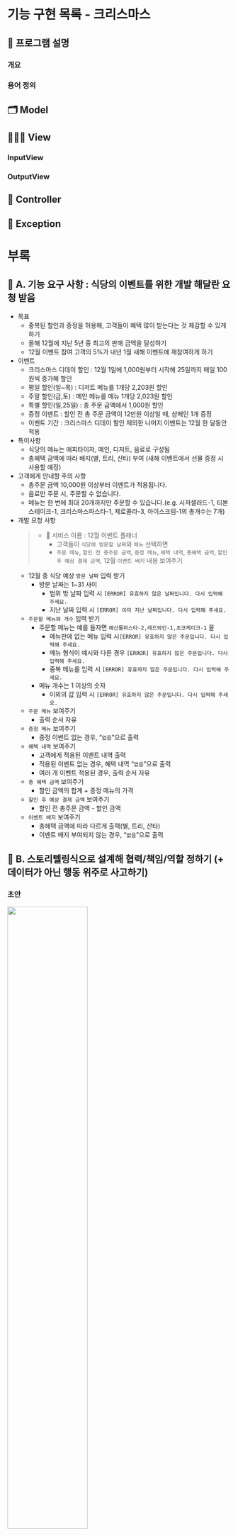 # 기능 구현 목록 - 크리스마스
## 📘 프로그램 설명
### 개요

### 용어 정의

## 🗂️ Model

## 👩🏻‍💻 View

### InputView

### OutputView

## 📡 Controller


## 🔑 Exception

# 부록
## 🚀 A. 기능 요구 사항 : 식당의 이벤트를 위한 개발 해달란 요청 받음
- 목표
    - 중복된 할인과 증정을 허용해, 고객들이 혜택 많이 받는다는 것 체감할 수 있게 하기
    - 올해 12월에 지난 5년 중 최고의 판매 금액을 달성하기
    - 12월 이벤트 참여 고객의 5%가 내년 1월 새해 이벤트에 재참여하게 하기
- 이벤트
    - 크리스마스 디데이 할인 : 12월 1일에 1,000원부터 시작해 25일까지 매일 100원씩 증가해 할인
    - 평일 할인(일~목) : 디저트 메뉴를 1개당 2,203원 할인
    - 주말 할인(금,토) : 메인 메뉴를 메뉴 1개당 2,023원 할인
    - 특별 할인(일,25일) : 총 주문 금액에서 1,000원 할인
    - 증정 이벤트 : 할인 전 총 주문 금액이 12만원 이상일 때, 샴페인 1개 증정
    - 이벤트 기간 : 크리스마스 디데이 할인 제외한 나머지 이벤트는 12월 한 달동안 적용
- 특이사항
    - 식당의 메뉴는 에피타이저, 메인, 디저트, 음료로 구성됨
    - 총혜택 금액에 따라 배지(별, 트리, 산타) 부여 (새해 이벤트에서 선물 증정 시 사용할 예정)
- 고객에게 안내할 주의 사항
    - 총주문 금액 10,000원 이상부터 이벤트가 적용됩니다.
    - 음료만 주문 시, 주문할 수 없습니다.
    - 메뉴는 한 번에 최대 20개까지만 주문할 수 있습니다.(e.g. 시저샐러드-1, 티본스테이크-1, 크리스마스파스타-1, 제로콜라-3, 아이스크림-1의 총개수는 7개)
- 개발 요청 사항
    > - 🚀 서비스 이름 : 12월 이벤트 플래너
    >    - 고객들이 `식당에 방문할 날짜`와 `메뉴` 선택하면
    >    - `주문 메뉴`, `할인 전 총주문 금액`, `증정 메뉴`, `헤택 내역`, `총혜택 금액`, `할인 후 예상 결제 금액`, 12월 `이벤트 배지` 내용 보여주기
    - 12월 중 식당 예상 `방문 날짜` 입력 받기
        - 방문 날짜는 1~31 사이
            - 범위 밖 날짜 입력 시 `[ERROR] 유효하지 않은 날짜입니다. 다시 입력해 주세요.`
            - 지난 날짜 입력 시 `[ERROR] 이미 지난 날짜입니다. 다시 입력해 주세요.`
    - `주문할 메뉴와 개수` 입력 받기
        - 주문할 메뉴는 예를 들자면 `해산물파스타-2,레드와인-1,초코케이크-1` 꼴
            - 메뉴판에 없는 메뉴 입력 시`[ERROR] 유효하지 않은 주문입니다. 다시 입력해 주세요.`
            - 메뉴 형식이 예시와 다른 경우 `[ERROR] 유효하지 않은 주문입니다. 다시 입력해 주세요.`
            - 중복 메뉴를 입력 시 `[ERROR] 유효하지 않은 주문입니다. 다시 입력해 주세요.`
        - 메뉴 개수는 1 이상의 숫자
            - 이외의 값 입력 시 `[ERROR] 유효하지 않은 주문입니다. 다시 입력해 주세요.`
    - `주문 메뉴` 보여주기
        - 출력 순서 자유
    - `증정 메뉴` 보여주기
        - 증정 이벤트 없는 경우, “`없음`”으로 출력
    - `혜택 내역` 보여주기
        - 고객에게 적용된 이벤트 내역 출력
        - 적용된 이벤트 없는 경우, 혜택 내역 “`없음`”으로 출력
        - 여러 개 이벤트 적용된 경우, 출력 순서 자유
    - `총 혜택 금액` 보여주기
        - 할인 금액의 합계 + 증정 메뉴의 가격
    - `할인 후 예상 결제 금액` 보여주기
        - 할인 전 총주문 금액 - 할인 금액
    - `이벤트 배지` 보여주기
        - 총헤택 금액에 따라 다르게 출력(별, 트리, 산타)
        - 이벤트 배지 부여되지 않는 경우, “`없음`”으로 출력

## 🚀 B. 스토리텔링식으로 설계해 협력/책임/역할 정하기 (+ 데이터가 아닌 행동 위주로 사고하기)
### 초안
<img src="draft.jpeg" width="60%" height="60%">

### 결과물
- 이야기 : 모자 장수가 이벤트 진행 중인 식당을 전화로 예약하려 함 (전제 : `백틱` 처리된 모든 물건은 의인화해 생각한다)
    - 모자 장수 집에 `모자 장수`가 있고, 전화기 너머 식당에 `콜직원`, `메뉴판`, `달력`, `이벤트 목록`, `할인 계산기`, `예약 장부`가 있음
    - `콜직원`이 `모자 장수`에게 “방문할 날짜를 말씀해주세요~”라고 물음
        - `모자 장수`가 “12월 23일 예약하고 싶어요!”라고 답함
            - `콜직원`이 `예약 장부`에게 “23일 예약 기록 시작해”라고 명령함
                - `예약 장부`가 `달력`에게 “23일에 예약 표시해줘”라고 명령함
                    - `달력`이 “응! 오늘은 20일로 아직 23일 전이라 예약 가능해! 표시해둘게”라고 답함
    - `콜직원`이 `모자 장수`에게 “주문할 메뉴와 개수를 말씀해주세요~”라고 물음
        - `모자 장수`가 “해산물파스타 2개요!” 라고 답함
            - `콜직원`이 `예약 장부`에게 “메뉴 기입해~”라고 명령함
                - `예약 장부`가 `메뉴판`에게 “전부 1개 이상이라 내가 볼 땐 괜찮아 보이는데, 너가 보기에도 주문 가능한 메뉴들이면 메뉴판에 표시해줘”라고 명령함
                    - `메뉴판`이 “응! 전부 존재하는 메뉴들이라 주문 가능해! 표시해둘게”라고 답함
    - `콜직원`이 `예약 장부`에게 “모자 장수의 예약 내역에 이벤트 적용해”라고 명령함
        - `예약 장부`가 `이벤트 계산기`에게 “12월 23일, 35,000원짜리 해산물파스타 2개에 이벤트 적용해”라고 명령함
            - `이벤트 계산기`가 `이벤트 목록`에게 “12월 23일, 35,000원짜리 해산물파스타 2개에 이벤트 적용해” 라고 명령함
                - `이벤트 목록`이 “응, 2023*2원 깍아주는 주말 할인이 들어갈거고, 증정이랑 배지는 없어” 라고 답함
            - `이벤트 계산기`가 `할인 계산기`에게 “할인 전 총 주문 금액이랑 총 혜택 금액, 할인 후 예상 결제 금액을 계산해줘”라고 명령함
                - `할인 계산기가` “할인 전 총 주문 금액은 70,000원이고, 혜택 금액은 4,046원으로, 할인 후 예상 결제 금액은 65,954원이야”라고 답함
    - `콜직원`이 `예약 장부`에게 “모자 장수의 예약 내역을 말해라”라고 명령함
        - `예약 장부`가 “주문 메뉴, 할인 전 총주문 금액, 증정 메뉴, 혜택 내역, 총혜택 금액, 할인 후 예상 결제 금액, 12월 이벤트 배지”를 답함
- 협력 : 요청과 응답
    - `모자 장수`가 `콜직원`에게 전화 걸어 예약을 요청함으로써 예약이 시작됨
    - `콜직원`이 `모자 장수`에게 방문 날짜를 말할 것을 요청함
        - `모자 장수`가 23일에 방문하고 싶다고 말함으로써 요청에 응답함
    - `콜직원`이 `예약 장부`에게 23일 예약을 생성하기 시작하라고 요청함
        - `예약 장부`가 `달력`에게 23일에 예약 표시해두라고 요청함
            - `달력`이 12월 일정에 23일 예약을 표시해둠으로써 요청에 응답함
    - `콜직원`이 `모자 장수`에게 주문할 메뉴와 개수를 말할 것을 요청함
        - `모자 장수`가 해산물 파스타 2개를 주문하겠다고 말함으로써 요청에 응답함
    - `콜직원`이 `예약 장부`에게 예약에 주문 내용을 추가하라고 요청함
        - `예약 장부`가 `메뉴판`에게 해산물 파스타 2개를 표시해두라고 요청함
            - `메뉴판`이 메뉴 목록에 해산물 파스타 2개를 표시해둠으로써 요청에 응답함
    - `콜직원`이 `예약 장부`에게 이벤트 적용할 것을 요청함
        - `예약 장부`가 `이벤트`에게 특정 예약에 대해 이벤트 적용할 것을 요청함
            - `이벤트`가 `이벤트 목록`에게 적용되는 목록 표시하고 혜택 금액 계산해 요청에 응답함
    - `콜직원`이 `예약 장부`에게 예약 내역 출력할 것을 요청함
        - `예약 장부`가 예약 내역(메뉴판, 달력, 이벤트, 고객 이름) 출력해 요청에 응답함
- 책임 : 하는 것(요청, 계산)과 아는 것
    - `콜직원`
        - 하는 것
            - `예약 장부`에게 예약 생성 요청
            - `예약 장부`에게 예약 내역에 이벤트 적용 요청
            - `예약 장부`에게 `모자 장수`의 예약 내역 출력 요청
    - `예약 장부`
        - 아는 것
            - 예약 내역(메뉴판, 달력, 이벤트, 고객 이름)
        - 하는 것
            - `달력`에 예약 날짜 표시 명령
            - `메뉴판`에 예약 메뉴 표시 명령
            - `이벤트`에 이벤트 적용 명령
            - 예약 내역 출력
    - `메뉴판`
        - 하는 것 : 주문 메뉴 표시
        - 아는 것 : 메뉴 목록
    - `달력`
        - 하는 것 : 예약 날짜 표시
        - 아는 것 : 오늘 날짜(11월 30일로 가정), 12월 일수
    - `이벤트`
        - 하는 것 : 이벤트 목록에 이벤트 표시, 혜택 금액 계산
        - 아는 것 : 이벤트 목록
- 역할 : 책임의 집합 (재사용성)
    - `모자 장수` → 고객 (Customer)
    - `콜직원` →  예약 어플리케이션 (EventPlanner)
    - `예약 장부` → 예약 시스템 (ReservationManager)
        - `메뉴판` → (Menu)
        - `달력` → (Callender)
        - `이벤트` → (Event)